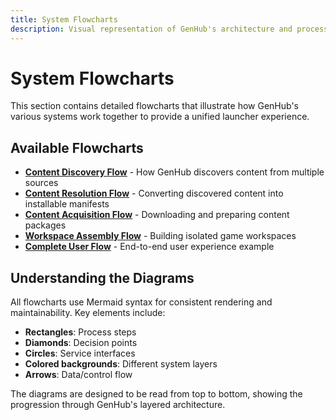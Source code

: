 ```yaml
---
title: System Flowcharts
description: Visual representation of GenHub's architecture and processes
---
```


# System Flowcharts

This section contains detailed flowcharts that illustrate how GenHub's various systems work together to provide a unified launcher experience.

## Available Flowcharts

- **[Content Discovery Flow](./Discovery-Flow.md)** - How GenHub discovers content from multiple sources
- **[Content Resolution Flow](./Resolution-Flow.md)** - Converting discovered content into installable manifests
- **[Content Acquisition Flow](./Acquisition-Flow.md)** - Downloading and preparing content packages
- **[Workspace Assembly Flow](./Assembly-Flow.md)** - Building isolated game workspaces
- **[Complete User Flow](./Complete-User-Flow.md)** - End-to-end user experience example

## Understanding the Diagrams

All flowcharts use Mermaid syntax for consistent rendering and maintainability. Key elements include:

- **Rectangles**: Process steps
- **Diamonds**: Decision points
- **Circles**: Service interfaces
- **Colored backgrounds**: Different system layers
- **Arrows**: Data/control flow

The diagrams are designed to be read from top to bottom, showing the progression through GenHub's layered architecture.
